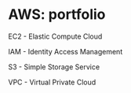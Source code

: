 # AWS: portfolio

EC2 - Elastic Compute Cloud

IAM - Identity Access Management

S3 - Simple Storage Service

VPC - Virtual Private Cloud
